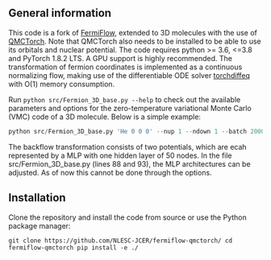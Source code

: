 ## General information

This code is a fork of [FermiFlow](https://github.com/buwantaiji/FermiFlow), extended to 3D molecules with the use of [QMCTorch](https://github.com/NLESC-JCER/QMCTorch). Note that QMCTorch also needs to be installed to be able to use its orbitals and nuclear potential.
The code requires python >= 3.6, <=3.8 and PyTorch 1.8.2 LTS. A GPU support is highly recommended. The transformation of fermion coordinates is implemented as a continuous normalizing flow, making use of the differentiable ODE solver [torchdiffeq](https://github.com/rtqichen/torchdiffeq) with O(1) memory consumption.

Run `python src/Fermion_3D_base.py --help` to check out the available parameters and options for the zero-temperature variational Monte Carlo (VMC) code of a 3D molecule. Below is a simple example:

```python
python src/Fermion_3D_base.py 'He 0 0 0' --nup 1 --ndown 1 --batch 2000 --iternum 1000 --cuda 0
```

The backflow transformation consists of two potentials, which are ecah represented by a MLP with one hidden layer of 50 nodes.
In the file src/Fermion_3D_base.py (lines 88 and 93), the MLP architectures can be adjusted. As of now this cannot be done through the options.

## Installation

Clone the repository and install the code from source or use the Python package manager:

`git clone https://github.com/NLESC-JCER/fermiflow-qmctorch/
cd fermiflow-qmctorch
pip install -e ./`

